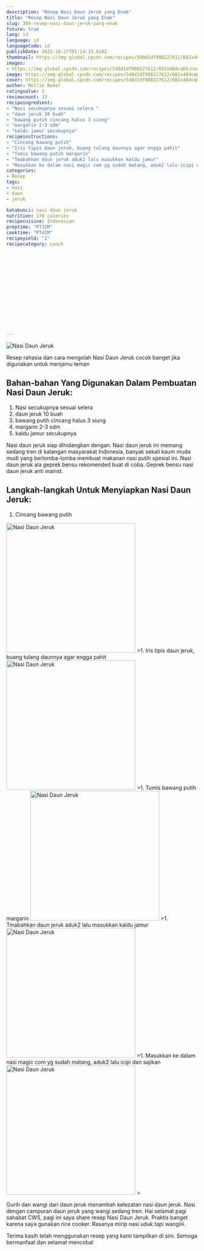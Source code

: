 ```yaml
---
description: "Resep Nasi Daun Jeruk yang Enak"
title: "Resep Nasi Daun Jeruk yang Enak"
slug: 304-resep-nasi-daun-jeruk-yang-enak
future: true
lang: id
language: id
languageCode: id
publishDate: 2021-10-27T01:14:33.810Z 
thumbnail: https://img-global.cpcdn.com/recipes/540d1df988227612/682x484cq65/nasi-daun-jeruk-foto-resep-utama.png
images:
- https://img-global.cpcdn.com/recipes/540d1df988227612/682x484cq65/nasi-daun-jeruk-foto-resep-utama.png
image: https://img-global.cpcdn.com/recipes/540d1df988227612/682x484cq65/nasi-daun-jeruk-foto-resep-utama.png
cover: https://img-global.cpcdn.com/recipes/540d1df988227612/682x484cq65/nasi-daun-jeruk-foto-resep-utama.png
author: Mollie Baker
ratingvalue: 3
reviewcount: 15
recipeingredient:
- "Nasi secukupnya sesuai selera "
- "daun jeruk 10 buah"
- "bawang putih cincang halus 3 siung"
- "margarin 2-3 sdm"
- "kaldu jamur secukupnya"
recipeinstructions:
- "Cincang bawang putih"
- "Iris tipis daun jeruk, buang tulang daunnya agar engga pahit"
- "Tumis bawang putih margarin"
- "Tmabahkan daun jeruk aduk2 lalu masukkan kaldu jamur"
- "Masukkan ke dalam nasi magic com yg sudah matang, aduk2 lalu icipi dan sajikan"
categories:
- Resep
tags:
- nasi
- daun
- jeruk

katakunci: nasi daun jeruk 
nutrition: 170 calories
recipecuisine: Indonesian
preptime: "PT32M"
cooktime: "PT41M"
recipeyield: "2"
recipecategory: Lunch


     
    
    
    
    
    
    
    
    
    
    
      
    
---
```



![Nasi Daun Jeruk](https://img-global.cpcdn.com/recipes/540d1df988227612/682x484cq65/nasi-daun-jeruk-foto-resep-utama.png)

Resep rahasia dan cara mengolah  Nasi Daun Jeruk cocok banget jika digunakan untuk menjamu teman

<!--inarticleads1-->

## Bahan-bahan Yang Digunakan Dalam Pembuatan Nasi Daun Jeruk:

1. Nasi secukupnya sesuai selera 
1. daun jeruk 10 buah
1. bawang putih cincang halus 3 siung
1. margarin 2-3 sdm
1. kaldu jamur secukupnya

Nasi daun jeruk siap dihidangkan dengan. Nasi daun jeruk ini memang sedang tren di kalangan masyarakat Indonesia, banyak sekali kaum muda mudi yang berlomba-lomba membuat makanan nasi putih spesial ini. Nasi daun jeruk ala geprek bensu rekomended buat di coba. Geprek bensu nasi daun jeruk anti mainst. 

<!--inarticleads2-->

## Langkah-langkah Untuk Menyiapkan Nasi Daun Jeruk:

1. Cincang bawang putih
<img class="lazyload" data-src="https://img-global.cpcdn.com/steps/a3fc49ff54484265/160x128cq70/nasi-daun-jeruk-langkah-memasak-1-foto.png" alt="Nasi Daun Jeruk" width="340" height="340">
>1. Iris tipis daun jeruk, buang tulang daunnya agar engga pahit
<img class="lazyload" data-src="https://img-global.cpcdn.com/steps/af692f416a65dffd/160x128cq70/nasi-daun-jeruk-langkah-memasak-2-foto.png" alt="Nasi Daun Jeruk" width="340" height="340">
>1. Tumis bawang putih margarin
<img class="lazyload" data-src="https://img-global.cpcdn.com/steps/cab71dfacb4d68c3/160x128cq70/nasi-daun-jeruk-langkah-memasak-3-foto.png" alt="Nasi Daun Jeruk" width="340" height="340">
>1. Tmabahkan daun jeruk aduk2 lalu masukkan kaldu jamur
<img class="lazyload" data-src="https://img-global.cpcdn.com/steps/5a290784b5020fb8/160x128cq70/nasi-daun-jeruk-langkah-memasak-4-foto.png" alt="Nasi Daun Jeruk" width="340" height="340">
>1. Masukkan ke dalam nasi magic com yg sudah matang, aduk2 lalu icipi dan sajikan
<img class="lazyload" data-src="https://img-global.cpcdn.com/steps/994f9ee3f90f7cad/160x128cq70/nasi-daun-jeruk-langkah-memasak-5-foto.png" alt="Nasi Daun Jeruk" width="340" height="340">
>

Gurih dan wangi dari daun jeruk menambah kelezatan nasi daun jeruk. Nasi dengan campuran daun jeruk yang wangi sedang tren. Hai selamat pagi sahabat CWS, pagi ini saya share resep Nasi Daun Jeruk. Praktis banget karena saya gunakan rice cooker. Rasanya mirip nasi uduk tapi wangiiii. 

Terima kasih telah menggunakan resep yang kami tampilkan di sini. Semoga bermanfaat dan selamat mencoba!

